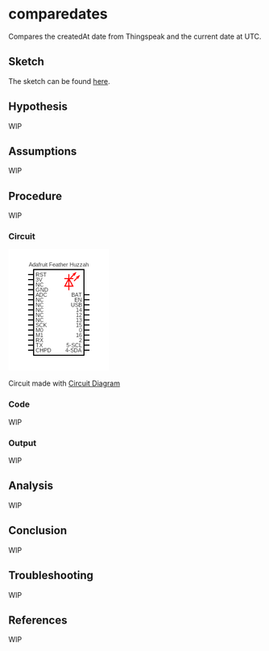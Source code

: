 # comparedates

Compares the createdAt date from Thingspeak and the current date at UTC.

## Sketch

The sketch can be found [here](https://github.com/nicholaswilde/solar-battery-charger/tree/main/test/comparedates).

## Hypothesis

WIP

## Assumptions

WIP

## Procedure

WIP

### Circuit

![](../assets/images/circuit-blink.png)

Circuit made with [Circuit Diagram](https://www.circuit-diagram.org/)

### Code

WIP

### Output

WIP

## Analysis

WIP

## Conclusion

WIP

## Troubleshooting

WIP

## References

WIP
